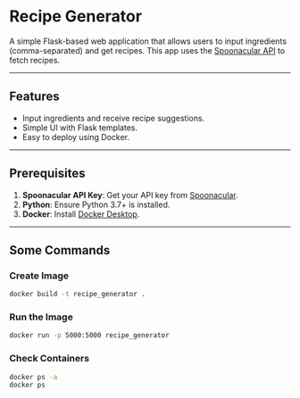 # Recipe Generator

A simple Flask-based web application that allows users to input ingredients (comma-separated) and get recipes. This app uses the [Spoonacular API](https://spoonacular.com/food-api) to fetch recipes.

---

## Features
- Input ingredients and receive recipe suggestions.
- Simple UI with Flask templates.
- Easy to deploy using Docker.

---

## Prerequisites

1. **Spoonacular API Key**: Get your API key from [Spoonacular](https://spoonacular.com/food-api).
2. **Python**: Ensure Python 3.7+ is installed.
3. **Docker**: Install [Docker Desktop](https://www.docker.com/).

---

## Some Commands

### Create Image
```bash
docker build -t recipe_generator .
```

### Run the Image
```bash
docker run -p 5000:5000 recipe_generator
```

### Check Containers
```bash
docker ps -a
docker ps
```

